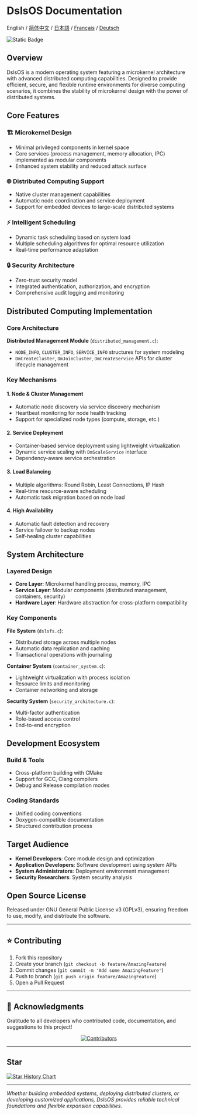 ﻿# DslsOS Documentation

English / [简体中文](README_CN.md) / [日本語](README_JP.md) / [Français](README_FR.md) / [Deutsch](README_DE.md)

![Static Badge](https://img.shields.io/badge/License_GPLv3-0?logo=gnu&color=8A2BE2)
## Overview

DslsOS is a modern operating system featuring a microkernel architecture with advanced distributed computing capabilities. Designed to provide efficient, secure, and flexible runtime environments for diverse computing scenarios, it combines the stability of microkernel design with the power of distributed systems.

## Core Features

### 🏗️ Microkernel Design
- Minimal privileged components in kernel space
- Core services (process management, memory allocation, IPC) implemented as modular components
- Enhanced system stability and reduced attack surface

### 🌐 Distributed Computing Support
- Native cluster management capabilities
- Automatic node coordination and service deployment
- Support for embedded devices to large-scale distributed systems

### ⚡ Intelligent Scheduling
- Dynamic task scheduling based on system load
- Multiple scheduling algorithms for optimal resource utilization
- Real-time performance adaptation

### 🔒 Security Architecture
- Zero-trust security model
- Integrated authentication, authorization, and encryption
- Comprehensive audit logging and monitoring

## Distributed Computing Implementation

### Core Architecture

**Distributed Management Module** (`distributed_management.c`):
- `NODE_INFO`, `CLUSTER_INFO`, `SERVICE_INFO` structures for system modeling
- `DmCreateCluster`, `DmJoinCluster`, `DmCreateService` APIs for cluster lifecycle management

### Key Mechanisms

#### 1. Node & Cluster Management
- Automatic node discovery via service discovery mechanism
- Heartbeat monitoring for node health tracking
- Support for specialized node types (compute, storage, etc.)

#### 2. Service Deployment
- Container-based service deployment using lightweight virtualization
- Dynamic service scaling with `DmScaleService` interface
- Dependency-aware service orchestration

#### 3. Load Balancing
- Multiple algorithms: Round Robin, Least Connections, IP Hash
- Real-time resource-aware scheduling
- Automatic task migration based on node load

#### 4. High Availability
- Automatic fault detection and recovery
- Service failover to backup nodes
- Self-healing cluster capabilities

## System Architecture

### Layered Design
- **Core Layer**: Microkernel handling process, memory, IPC
- **Service Layer**: Modular components (distributed management, containers, security)
- **Hardware Layer**: Hardware abstraction for cross-platform compatibility

### Key Components

**File System** (`dslsfs.c`):
- Distributed storage across multiple nodes
- Automatic data replication and caching
- Transactional operations with journaling

**Container System** (`container_system.c`):
- Lightweight virtualization with process isolation
- Resource limits and monitoring
- Container networking and storage

**Security System** (`security_architecture.c`):
- Multi-factor authentication
- Role-based access control
- End-to-end encryption

## Development Ecosystem

### Build & Tools
- Cross-platform building with CMake
- Support for GCC, Clang compilers
- Debug and Release compilation modes

### Coding Standards
- Unified coding conventions
- Doxygen-compatible documentation
- Structured contribution process

## Target Audience

- **Kernel Developers**: Core module design and optimization
- **Application Developers**: Software development using system APIs
- **System Administrators**: Deployment environment management
- **Security Researchers**: System security analysis

## Open Source License

Released under GNU General Public License v3 (GPLv3), ensuring freedom to use, modify, and distribute the software.

---

## ⭐ Contributing

1. Fork this repository
2. Create your branch (`git checkout -b feature/AmazingFeature`)
3. Commit changes (`git commit -m 'Add some AmazingFeature'`)
4. Push to branch (`git push origin feature/AmazingFeature`)
5. Open a Pull Request

---

## 🌟 Acknowledgments

Gratitude to all developers who contributed code, documentation, and suggestions to this project!

<p align="center">
  <a href="https://github.com/DslsDZC/DslsOS/graphs/contributors">
    <img src="https://contrib.rocks/image?repo=DslsDZC/DslsOS" alt="Contributors">
  </a>
</p>

---

## Star

[![Star History Chart](https://api.star-history.com/svg?repos=DslsDZC/DslsOS&type=Date)](https://star-history.com/#DslsDZC/DslsOS&Date)

---

*Whether building embedded systems, deploying distributed clusters, or developing customized applications, DslsOS provides reliable technical foundations and flexible expansion capabilities.*
